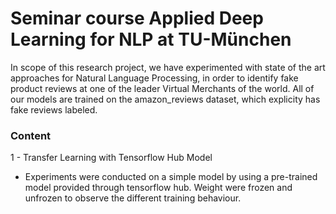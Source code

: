 #  Seminar course Applied Deep Learning for NLP at TU-München

In scope of this research project, we have experimented with state of the art approaches for Natural Language Processing, in order to identify fake product reviews at one of the leader Virtual Merchants of the world. All of our models are trained on the amazon_reviews dataset, which explicity has fake reviews labeled.

### Content

1 - Transfer Learning with Tensorflow Hub Model

- Experiments were conducted on a simple model by using a pre-trained model provided through tensorflow hub. Weight were frozen and unfrozen to observe the different training behaviour.
    
